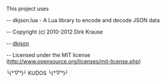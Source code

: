 This project uses

-- dkjson.lua - A Lua library to encode and decode JSON data

-- Copyright (c) 2010-2012 Dirk Krause

-- [dkjson](https://github.com/LuaDist/dkjson)

-- Licensed under the MIT license (http://www.opensource.org/licenses/mit-license.php)


╰(*°▽°*)╯ KUDOS ╰(*°▽°*)╯
